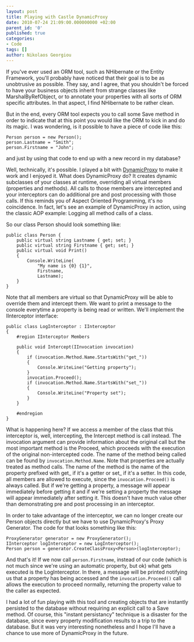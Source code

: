 ```yaml
---
layout: post
title: Playing with Castle DynamicProxy
date: 2010-07-24 21:09:00.000000000 +02:00
parent_id: '0'
published: true
categories:
- Code
tags: []
author: Nikolaos Georgiou
---
```


If you've ever used an ORM tool, such as NHibernate or the Entity Framework, you'll probably have noticed that their goal is to be as unobtrusive as possible. They say, and I agree, that you shouldn't be forced to have your business objects inherit from strange classes like MarshalByRefObject, or to annotate your properties with all sorts of ORM specific attributes. In that aspect, I find NHibernate to be rather clean.

But in the end, every ORM tool expects you to call some Save method in order to indicate that at this point you would like the ORM to kick in and do its magic. I was wondering, is it possible to have a piece of code like this:

```
Person person = new Person();
person.Lastname = "Smith";
person.Firstname = "John";
```

and just by using that code to end up with a new record in my database?

Well, technically, it's possible. I played a bit with <a href="http://www.castleproject.org/dynamicproxy/index.html">DynamicProxy</a> to make it work and I enjoyed it. What does DynamicProxy do? It creates dynamic subclasses of your classes at runtime, overriding all virtual members (properties and methods). All calls to those members are intercepted and your interceptors can do additional pre and post processing with those calls. If this reminds you of Aspect Oriented Programming, it's no coincidence. In fact, let's see an example of DynamicProxy in action, using the classic AOP example: Logging all method calls of a class.

So our class Person should look something like:

```
public class Person {
	public virtual string Lastname { get; set; }
	public virtual string Firstname { get; set; }
	public virtual void Print()
	{
		Console.WriteLine(
			"My name is {0} {1}",
			Firstname,
			Lastname);
	}
}
```

Note that all members are virtual so that DynamicProxy will be able to override them and intercept them. We want to print a message to the console everytime a property is being read or written. We'll implement the IInterceptor interface:

```
public class LogInterceptor : IInterceptor
{
	#region IInterceptor Members

	public void Intercept(IInvocation invocation)
	{
		if (invocation.Method.Name.StartsWith("get_"))
		{
			Console.WriteLine("Getting property");
		}
		invocation.Proceed();
		if (invocation.Method.Name.StartsWith("set_"))
		{
			Console.WriteLine("Property set");
		}
	}

	#endregion
}
```

What is happening here? If we access a member of the class that this interceptor is, well, intercepting, the Intercept method is call instead. The invocation argument can provide information about the original call but the most important method is the Proceed, which proceeds with the execution of the original non-intercepted code. The name of the method being called can be found by <code>invocation.Method.Name</code>. Note that properties are actually treated as method calls. The name of the method is the name of the property prefixed with get_ if it's a getter or set_ if it's a setter. In this code, all members are allowed to execute, since the <code>invocation.Proceed()</code> is always called. But if we're getting a property, a message will appear immediately before getting it and if we're setting a property the message will appear immediately after setting it. This doesn't have much value other than demonstrating pre and post processing in an interceptor.

In order to take advantage of the interceptor, we can no longer create our Person objects directly but we have to use DynamicProxy's Proxy Generator. The code for that looks something like this:

```
ProxyGenerator generator = new ProxyGenerator();
IInterceptor logInterceptor = new LogInterceptor();
Person person = generator.CreateClassProxy<Person>(logInterceptor);
```

And that's it! If we now call <code>person.Firstname</code>, instead of our code (which is not much since we're using an automatic property, but ok) what gets executed is the LogInterceptor. In there, a message will be printed notifying us that a property has being accessed and the <code>invocation.Proceed()</code> call allows the execution to proceed normally, returning the property value to the caller as expected.

I had a lot of fun playing with this tool and creating objects that are instantly persisted to the database without requiring an explicit call to a Save method. Of course, this "instant persistancy" technique is a disaster for the database, since every property modification results to a trip to the database. But it was very interesting nonetheless and I hope I'll have a chance to use more of DynamicProxy in the future.
